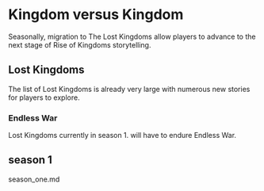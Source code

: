 # Kingdom versus Kingdom
Seasonally, migration to The Lost Kingdoms allow players to advance to the next stage of Rise of Kingdoms storytelling.
## Lost Kingdoms
The list of Lost Kingdoms is already very large with numerous new stories for players to explore.
### Endless War
Lost Kingdoms currently in season 1. will have to endure Endless War.
## season 1
season_one.md
